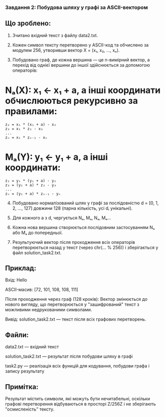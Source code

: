 ### Завдання 2: Побудова шляху у графі за ASCII-вектором
## Що зроблено:
1. Зчитано вхідний текст з файлу data2.txt.

2. Кожен символ тексту перетворено у ASCII-код та обчислено за модулем 256, утворивши вектор X = (x₁, x₂, ..., xₙ).

3. Побудовано граф, де кожна вершина — це n-вимірний вектор, а перехід від однієї вершини до іншої здійснюється за допомогою операторів:

# Nₐ(X): x₁ ← x₁ + a, а інші координати обчислюються рекурсивно за правилами:

    z₂ = x₁ * (x₁ + a) - x₂
    z₃ = x₁ * z₂ - x₃
    ...
    zₙ = x₁ * zₙ₋₁ - xₙ
# Mₐ(Y): y₁ ← y₁ + a, а інші координати:

    z₂ = y₁ * (y₁ + a) - y₂
    z₃ = (y₁ + a) * z₂ - y₃
    ...
    zₙ = (y₁ + a) * zₙ₋₁ - yₙ
4. Побудовано нормалізований шлях у графі за послідовністю d = [0, 1, 2, ..., 127] довжини 128 (парна кількість, усі dᵢ унікальні).

5. Для кожного a з d, чергується Nₐ, Mₐ, Nₐ, Mₐ...

6. Кожна нова вершина створюється послідовним застосуванням Nₐ або Mₐ до попередньої.

7. Результуючий вектор після проходження всіх операторів перетворюється назад у текст (через chr(... % 256)) і зберігається у файл solution_task2.txt.

## Приклад:
Вхід: Hello

ASCII-масив: [72, 101, 108, 108, 111]

Після проходження через граф (128 кроків):
Вектор змінюється до нового вигляду, що перетворюється у "зашифрований" текст з можливими недрукованими символами.

Вивід:
solution_task2.txt — текст після всіх графових перетворень.

## Файли:
data2.txt — вхідний текст

solution_task2.txt — результат після побудови шляху в графі

task2.py — реалізація всіх функцій для кодування, побудови графа і запису результату

## Примітка:
Результат містить символи, які можуть бути нечитабельні, оскільки графові перетворення відбуваються в просторі Z/256Z і не зберігають "осмисленість" тексту.

